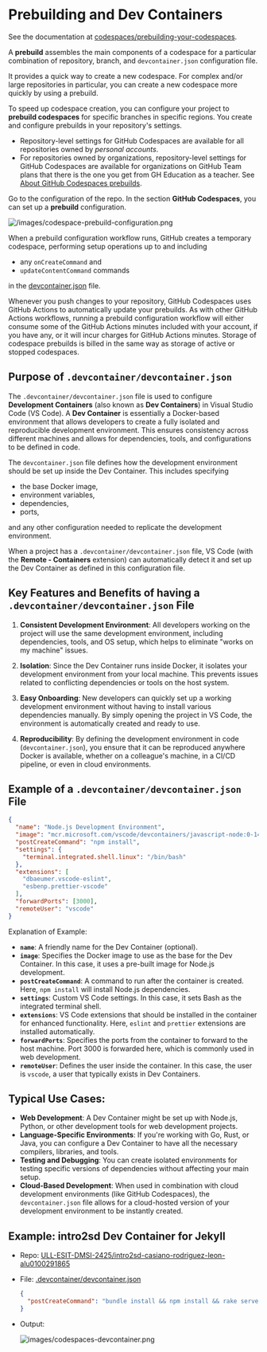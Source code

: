 # Prebuilding and Dev Containers

See the documentation at [codespaces/prebuilding-your-codespaces](https://docs.github.com/en/codespaces/prebuilding-your-codespaces).

A **prebuild** assembles the main components of a codespace for a particular combination of repository, branch, and `devcontainer.json` configuration file. 

It provides a quick way to create a new codespace. For complex and/or large repositories in particular, you can create a new codespace more quickly by using a prebuild.

To speed up codespace creation, you can configure your project to **prebuild codespaces** for specific branches in specific regions. You create and configure prebuilds in your repository's settings. 

- Repository-level settings for GitHub Codespaces are available for all repositories owned by *personal accounts*.
- For repositories owned by organizations, repository-level settings for GitHub Codespaces are available for organizations on GitHub Team plans that there is the one you get from GH Education as a teacher. See [About GitHub Codespaces prebuilds](https://docs.github.com/en/codespaces/prebuilding-your-codespaces/about-github-codespaces-prebuilds). 

Go to the configuration of the repo. In the section **GitHub Codespaces**, you can set up a **prebuild** configuration.

![/images/codespace-prebuild-configuration.png](/images/codespace-prebuild-configuration.png)

When a prebuild configuration workflow runs, GitHub creates a temporary codespace, performing setup operations up to and including

- any `onCreateCommand` and 
- `updateContentCommand` commands 

in the [devcontainer.json](https://code.visualstudio.com/docs/remote/devcontainerjson-reference#_devcontainerjson-properties) file. 

Whenever you push changes to your repository, GitHub Codespaces uses GitHub Actions to automatically update your prebuilds.
As with other GitHub Actions workflows, running a prebuild configuration workflow will either consume some of the GitHub Actions minutes included with your account, if you have any, or it will incur charges for GitHub Actions minutes. 
Storage of codespace prebuilds is billed in the same way as storage of active or stopped codespaces. 

## Purpose of `.devcontainer/devcontainer.json`

The `.devcontainer/devcontainer.json` file is used to configure **Development Containers** (also known as **Dev Containers**) in Visual Studio Code (VS Code). A **Dev Container** is essentially a Docker-based environment that allows developers to create a fully isolated and reproducible development environment. This ensures consistency across different machines and allows for dependencies, tools, and configurations to be defined in code.

The `devcontainer.json` file defines how the development environment should be set up inside the Dev Container. This includes specifying 

- the base Docker image, 
- environment variables, 
- dependencies, 
- ports, 

and any other configuration needed to replicate the development environment.

When a project has a `.devcontainer/devcontainer.json` file, VS Code (with the **Remote - Containers** extension) can automatically detect it and set up the Dev Container as defined in this configuration file.

## Key Features and Benefits of having a `.devcontainer/devcontainer.json` File

1. **Consistent Development Environment**: All developers working on the project will use the same development environment, including dependencies, tools, and OS setup, which helps to eliminate "works on my machine" issues.
  
2. **Isolation**: Since the Dev Container runs inside Docker, it isolates your development environment from your local machine. This prevents issues related to conflicting dependencies or tools on the host system.

3. **Easy Onboarding**: New developers can quickly set up a working development environment without having to install various dependencies manually. By simply opening the project in VS Code, the environment is automatically created and ready to use.

4. **Reproducibility**: By defining the development environment in code (`devcontainer.json`), you ensure that it can be reproduced anywhere Docker is available, whether on a colleague's machine, in a CI/CD pipeline, or even in cloud environments.

## Example of a `.devcontainer/devcontainer.json` File

```json
{
  "name": "Node.js Development Environment",
  "image": "mcr.microsoft.com/vscode/devcontainers/javascript-node:0-14",
  "postCreateCommand": "npm install",
  "settings": {
    "terminal.integrated.shell.linux": "/bin/bash"
  },
  "extensions": [
    "dbaeumer.vscode-eslint",
    "esbenp.prettier-vscode"
  ],
  "forwardPorts": [3000],
  "remoteUser": "vscode"
}
```

Explanation of Example:

- **`name`**: A friendly name for the Dev Container (optional).
- **`image`**: Specifies the Docker image to use as the base for the Dev Container. In this case, it uses a pre-built image for Node.js development.
- **`postCreateCommand`**: A command to run after the container is created. Here, `npm install` will install Node.js dependencies.
- **`settings`**: Custom VS Code settings. In this case, it sets Bash as the integrated terminal shell.
- **`extensions`**: VS Code extensions that should be installed in the container for enhanced functionality. Here, `eslint` and `prettier` extensions are installed automatically.
- **`forwardPorts`**: Specifies the ports from the container to forward to the host machine. Port 3000 is forwarded here, which is commonly used in web development.
- **`remoteUser`**: Defines the user inside the container. In this case, the user is `vscode`, a user that typically exists in Dev Containers.

## Typical Use Cases:
- **Web Development**: A Dev Container might be set up with Node.js, Python, or other development tools for web development projects.
- **Language-Specific Environments**: If you're working with Go, Rust, or Java, you can configure a Dev Container to have all the necessary compilers, libraries, and tools.
- **Testing and Debugging**: You can create isolated environments for testing specific versions of dependencies without affecting your main setup.
- **Cloud-Based Development**: When used in combination with cloud development environments (like GitHub Codespaces), the `devcontainer.json` file allows for a cloud-hosted version of your development environment to be instantly created.

## Example: intro2sd Dev Container for Jekyll

- Repo: [ULL-ESIT-DMSI-2425/intro2sd-casiano-rodriguez-leon-alu0100291865](https://github.com/ULL-ESIT-DMSI-2425/intro2sd-casiano-rodriguez-leon-alu0100291865/tree/main)

- File: [.devcontainer/devcontainer.json](https://github.com/ULL-ESIT-DMSI-2425/intro2sd-casiano-rodriguez-leon-alu0100291865/blob/main/.devcontainer/devcontainer.json)


  ```json 
  {
    "postCreateCommand": "bundle install && npm install && rake serve"
  }
  ```
- Output:
  
  ![images/codespaces-devcontainer.png](/images/codespaces-devcontainer.png)